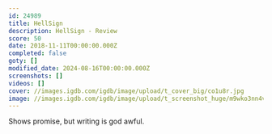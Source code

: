 ```yaml
---
id: 24989
title: HellSign
description: HellSign - Review
score: 50
date: 2018-11-11T00:00:00.000Z
completed: false
goty: []
modified_date: 2024-08-16T00:00:00.000Z
screenshots: []
videos: []
cover: //images.igdb.com/igdb/image/upload/t_cover_big/co1u8r.jpg
image: //images.igdb.com/igdb/image/upload/t_screenshot_huge/m9wko3nn4vv9xgndlngl.jpg
---
```

Shows promise, but writing is god awful.